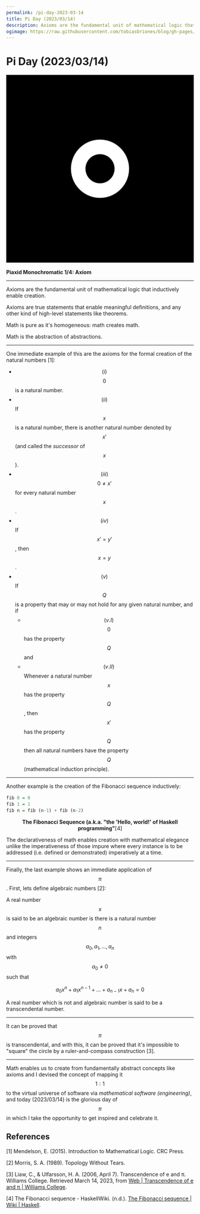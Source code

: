 ```yaml
---
permalink: /pi-day-2023-03-14
title: Pi Day (2023/03/14)
description: Axioms are the fundamental unit of mathematical logic that inductively enable creation.
ogimage: https://raw.githubusercontent.com/tobiasbriones/blog/gh-pages/math/pi-day-2023-03-14/axiom---piaxid-monochromatic-1-4.png
---
```

<link rel="icon" type="image/png" href="favicon.png">
<script src="https://polyfill.io/v3/polyfill.min.js?features=es6"></script>
<script id="MathJax-script" async src="https://cdn.jsdelivr.net/npm/mathjax@3/es5/tex-mml-chtml.js"></script>
<script type="text/x-mathjax-config">
  MathJax.Hub.Config({
    tex2jax: {
      inlineMath: [ ['$','$'], ["\\(","\\)"] ],
      processEscapes: true
    }
  });
</script>
<!-- Copyright (c) 2023 Tobias Briones. All rights reserved. -->
<!-- SPDX-License-Identifier: CC-BY-4.0 -->
<!-- This file is part of https://github.com/tobiasbriones/blog -->

# Pi Day (2023/03/14)

![Piaxid Monochromatic 1/4: Axiom](axiom---piaxid-monochromatic-1-4.svg)

**Piaxid Monochromatic 1/4: Axiom**

---

Axioms are the fundamental unit of mathematical logic that inductively enable
creation.

Axioms are true statements that enable meaningful definitions, and any other
kind of high-level statements like theorems.

Math is pure as it's homogeneous: math creates math.

Math is the abstraction of abstractions.

---

One immediate example of this are the axioms for the formal creation of the
natural numbers [1]:

- $$(i)$$ $$0$$ is a natural number.
- $$(ii)$$ If $$x$$ is a natural number, there is another natural number
  denoted by $$x'$$ (and called the *successor* of $$x$$).
- $$(iii)$$ $$0 \neq x'$$ for every natural number $$x$$.
- $$(iv)$$ If $$x' = y'$$, then $$x = y$$.
- $$(v)$$ If $$Q$$ is a property that may or may not hold for any given
  natural number, and if
    - $$(v.I)$$ $$0$$ has the property $$Q$$ and
    - $$(v.II)$$ Whenever a natural number $$x$$ has the property $$Q$$, then
      $$x'$$ has the property $$Q$$ then all natural numbers have the property
      $$Q$$ (mathematical induction principle).

---

Another example is the creation of the Fibonacci sequence inductively:

```haskell
fib 0 = 0
fib 1 = 1
fib n = fib (n-1) + fib (n-2)
```

<figcaption>
<p align="center"><strong>The Fibonacci Sequence (a.k.a. "the 'Hello, world!' 
of Haskell programming"</strong>[4]</p>
</figcaption>

The declarativeness of math enables creation with mathematical elegance unlike
the imperativeness of those impure where every instance is to be addressed
(i.e. defined or demonstrated) imperatively at a time.

---

Finally, the last example shows an immediate application of $$\pi$$. First,
lets define algebraic numbers [2]:

A real number $$x$$ is said to be an algebraic number is there is a natural
number $$n$$ and integers $$a_0, a_1, ..., a_n$$ with $$a_0 \neq 0$$ such that

$$a_0x^n + a_1x^{n-1} + ... + a_{n-1}x + a_n = 0$$

A real number which is not and algebraic number is said to be a
transcendental number.

---

It can be proved that $$\pi$$ is transcendental, and with this, it can be
proved that it's impossible to "square" the circle by a ruler-and-compass
construction [3].

---

Math enables us to create from fundamentally abstract concepts like axioms
and I devised the concept of mapping it $$1:1$$ to the virtual universe of
software via *mathematical software (engineering)*, and today (2023/03/14) is
the glorious day of $$\pi$$ in which I take the opportunity to get inspired and
celebrate it.

## References

[1] Mendelson, E. (2015). Introduction to Mathematical Logic. CRC Press.

[2] Morris, S. A. (1989). Topology Without Tears.

[3] Liaw, C., & Ulfarsson, H. A. (2006, April 7). Transcendence of e and π.
Williams College. Retrieved March 14, 2023, from
[Web \| Transcendence of e and π \| Williams College](https://web.williams.edu/Mathematics/sjmiller/public_html/book/papers/transcendence/TranscedenceOfPi.pdf).

[4] The Fibonacci sequence - HaskellWiki. (n.d.).
[The Fibonacci sequence \| Wiki \| Haskell](https://wiki.haskell.org/The_Fibonacci_sequence#Naive_definition).
